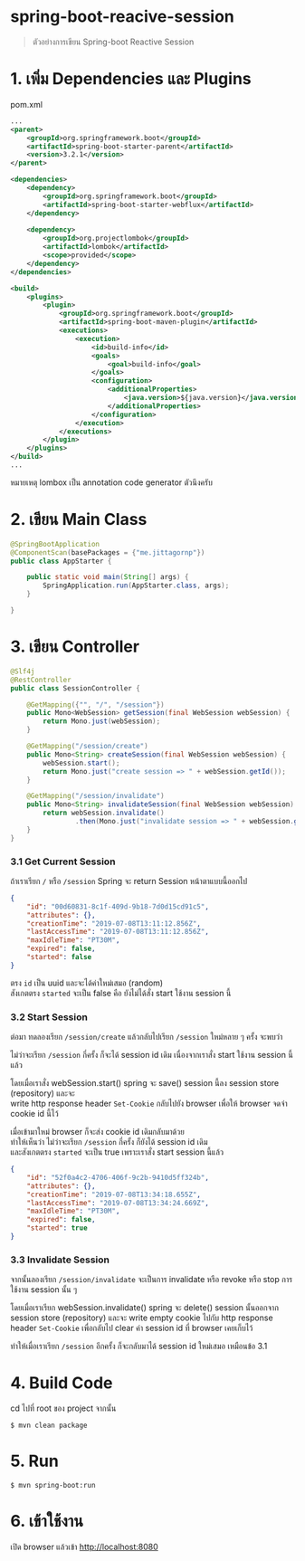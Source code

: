 # spring-boot-reacive-session

> ตัวอย่างการเขียน Spring-boot Reactive Session

# 1. เพิ่ม Dependencies และ Plugins

pom.xml 
``` xml
...
<parent>
    <groupId>org.springframework.boot</groupId>
    <artifactId>spring-boot-starter-parent</artifactId>
    <version>3.2.1</version>
</parent>

<dependencies>
    <dependency>
        <groupId>org.springframework.boot</groupId>
        <artifactId>spring-boot-starter-webflux</artifactId>
    </dependency>
    
    <dependency>
        <groupId>org.projectlombok</groupId>
        <artifactId>lombok</artifactId>
        <scope>provided</scope>
    </dependency>
</dependencies>

<build>
    <plugins>
        <plugin>
            <groupId>org.springframework.boot</groupId>
            <artifactId>spring-boot-maven-plugin</artifactId>
            <executions>        
                <execution>            
                    <id>build-info</id>            
                    <goals>                
                        <goal>build-info</goal>            
                    </goals>        
                    <configuration>                
                        <additionalProperties>                    
                            <java.version>${java.version}</java.version>                                   
                        </additionalProperties>            
                    </configuration>        
                </execution>    
            </executions>
        </plugin>
    </plugins>
</build>
...
```

หมายเหตุ lombox เป็น annotation code generator ตัวนึงครับ  

# 2. เขียน Main Class 

``` java
@SpringBootApplication
@ComponentScan(basePackages = {"me.jittagornp"})
public class AppStarter {

    public static void main(String[] args) {
        SpringApplication.run(AppStarter.class, args);
    }

}
```

# 3. เขียน Controller
``` java
@Slf4j
@RestController
public class SessionController {

    @GetMapping({"", "/", "/session"})
    public Mono<WebSession> getSession(final WebSession webSession) {
        return Mono.just(webSession);
    }

    @GetMapping("/session/create")
    public Mono<String> createSession(final WebSession webSession) {
        webSession.start();
        return Mono.just("create session => " + webSession.getId());
    }

    @GetMapping("/session/invalidate")
    public Mono<String> invalidateSession(final WebSession webSession) {
        return webSession.invalidate()
                .then(Mono.just("invalidate session => " + webSession.getId()));
    }
}
```

### 3.1 Get Current Session  
ถ้าเราเรียก `/` หรือ `/session` Spring จะ return Session หน้าตาแบบนี้ออกไป 
```json
{
    "id": "00d60831-8c1f-409d-9b18-7d0d15cd91c5",
    "attributes": {},
    "creationTime": "2019-07-08T13:11:12.856Z",
    "lastAccessTime": "2019-07-08T13:11:12.856Z",
    "maxIdleTime": "PT30M",
    "expired": false,
    "started": false
}
```
ตรง `id` เป็น uuid และจะได้ค่าใหม่เสมอ (random)    
สังเกตตรง `started` จะเป็น false คือ ยังไม่ได้สั่ง start ใช้งาน session นี้  

### 3.2 Start Session 
ต่อมา ทดลองเรียก `/session/create` แล้วกลับไปเรียก `/session` ใหม่หลาย ๆ ครั้ง จะพบว่า   

ไม่ว่าจะเรียก `/session` กี่ครั้ง ก็จะได้ session id เดิม เนื่องจากเราสั่ง start ใช้งาน session นี้แล้ว  
  
โดยเมื่อเราสั่ง webSession.start() spring จะ save() session นี้ลง session store (repository) และจะ    
write http response header `Set-Cookie` กลับไปยัง browser เพื่อให้ browser จดจำ cookie id นี้ไว้  
  
เมื่อเข้ามาใหม่ browser ก็จะส่ง cookie id เดิมกลับมาด้วย    
ทำให้เห็นว่า ไม่ว่าจะเรียก `/session` กี่ครั้ง ก็ยังได้ session id เดิม  
และสังเกตตรง `started` จะเป็น true เพราะเราสั่ง start session นี้แล้ว   
```json
{
    "id": "52f0a4c2-4706-406f-9c2b-9410d5ff324b",
    "attributes": {},
    "creationTime": "2019-07-08T13:34:18.655Z",
    "lastAccessTime": "2019-07-08T13:34:24.669Z",
    "maxIdleTime": "PT30M",
    "expired": false,
    "started": true
}
```

### 3.3 Invalidate Session 
จากนั้นลองเรียก `/session/invalidate` จะเป็นการ invalidate หรือ revoke หรือ stop การใช้งาน session นั้น ๆ  
  
โดยเมื่อเราเรียก webSession.invalidate() spring จะ delete() session นั้นออกจาก session store (repository) และจะ 
write empty cookie ไปกับ http response header `Set-Cookie` เพื่อกลับไป clear ค่า session id ที่ browser เคยเก็บไว้  
  
ทำให้เมื่อเราเรียก `/session` อีกครั้ง ก็จะกลับมาได้ session id ใหม่เสมอ เหมือนข้อ 3.1  


# 4. Build Code
cd ไปที่ root ของ project จากนั้น  
``` shell 
$ mvn clean package
```

# 5. Run 
``` shell 
$ mvn spring-boot:run
```

# 6. เข้าใช้งาน

เปิด browser แล้วเข้า [http://localhost:8080](http://localhost:8080)
